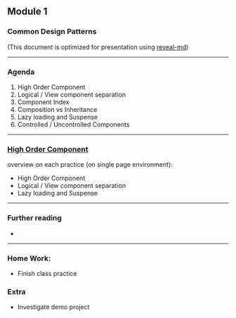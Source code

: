 ## Module 1
### Common Design Patterns
(This document is optimized for presentation using [reveal-md](https://github.com/webpro/reveal-md))

---

### Agenda
1. High Order Component 
2. Logical / View component separation
3. Component Index
4. Composition vs Inheritance  
5. Lazy loading and Suspense
6. Controlled / Uncontrolled Components

---

### [High Order Component]()
overview on each
practice (on single page environment):
* High Order Component 
* Logical / View component separation
* Lazy loading and Suspense

---

### Further reading
* []()

---

### Home Work:
* Finish class practice

### Extra
* Investigate demo project
